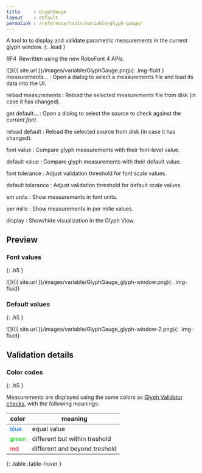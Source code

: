 ```yaml
---
title     : GlyphGauge
layout    : default
permalink : /reference/tools/variable/glyph-gauge/
---
```


A tool to to display and validate parametric measurements in the current glyph window.
{: .lead }

<span class="badge text-bg-success rounded-0">RF4</span> Rewritten using the new RoboFont 4 APIs.  


<div class='row'>
<div class='col-4' markdown='1'>
![]({{ site.url }}/images/variable/GlyphGauge.png){: .img-fluid }
</div>
<div class='col-8' markdown='1'>
measurements…
: Open a dialog to select a measurements file and load its data into the UI.

reload measurements
: Reload the selected measurements file from disk (in case it has changed).

get default…
: Open a dialog to select the source to check against the _current font_.

reload default
: Reload the selected source from disk (in case it has changed).

font value
: Compare glyph measurements with their font-level value.

default value
: Compare glyph measurements with their default value.

font tolerance
: Adjust validation threshold for font scale values.

default tolerance
: Adjust validation threshold for default scale values.

em units
: Show measurements in font units.

per mille
: Show measurements in per mille values.

display
: Show/hide visualization in the Glyph View.
</div>
</div>


Preview
-------

### Font values
{: .h5 }

![]({{ site.url }}/images/variable/GlyphGauge_glyph-window.png){: .img-fluid}

### Default values
{: .h5 }

![]({{ site.url }}/images/variable/GlyphGauge_glyph-window-2.png){: .img-fluid}


Validation details
------------------

### Color codes
{: .h5 }

Measurements are displayed using the same colors as [Glyph Validator checks](../glyph-validator#color-codes), with the following meanings:

| color                                                 | meaning                       |
|-------------------------------------------------------|-------------------------------|
| <span style='color:rgba(0, 114.75, 255);'>blue</span> | equal value                   |
| <span style='color:rgba(0, 216.75, 0);'>green</span>  | different but within treshold |
| <span style='color:red;'>red</span>                   | different and beyond treshold |
{: .table .table-hover }
